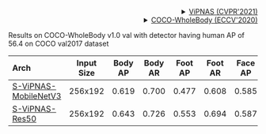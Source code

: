 <!-- [ALGORITHM] -->

<details>
<summary align="right"><a href="https://arxiv.org/abs/2105.10154">ViPNAS (CVPR'2021)</a></summary>

```bibtex
@article{xu2021vipnas,
  title={ViPNAS: Efficient Video Pose Estimation via Neural Architecture Search},
  author={Xu, Lumin and Guan, Yingda and Jin, Sheng and Liu, Wentao and Qian, Chen and Luo, Ping and Ouyang, Wanli and Wang, Xiaogang},
  booktitle={Proceedings of the IEEE conference on computer vision and pattern recognition},
  year={2021}
}
```

</details>

<!-- [DATASET] -->

<details>
<summary align="right"><a href="https://link.springer.com/chapter/10.1007/978-3-030-58545-7_12">COCO-WholeBody (ECCV'2020)</a></summary>

```bibtex
@inproceedings{jin2020whole,
  title={Whole-Body Human Pose Estimation in the Wild},
  author={Jin, Sheng and Xu, Lumin and Xu, Jin and Wang, Can and Liu, Wentao and Qian, Chen and Ouyang, Wanli and Luo, Ping},
  booktitle={Proceedings of the European Conference on Computer Vision (ECCV)},
  year={2020}
}
```

</details>

Results on COCO-WholeBody v1.0 val with detector having human AP of 56.4 on COCO val2017 dataset

| Arch  | Input Size | Body AP | Body AR | Foot AP | Foot AR | Face AP | Face AR  | Hand AP | Hand AR | Whole AP | Whole AR | ckpt | log |
| :---- | :--------: | :-----: | :-----: | :-----: | :-----: | :-----: | :------: | :-----: | :-----: | :------: |:-------: |:------: | :------: |
| [S-ViPNAS-MobileNetV3](/configs/wholebody/2d_kpt_sview_rgb_img/topdown_heatmap/coco-wholebody/vipnas_mbv3_coco_wholebody_256x192.py)  | 256x192 | 0.619 | 0.700 | 0.477 | 0.608 | 0.585 | 0.689 | 0.386 | 0.505 | 0.473 | 0.578 | [ckpt](https://download.openmmlab.com/mmpose/top_down/vipnas/vipnas_mbv3_coco_wholebody_256x192-0fee581a_20211205.pth) | [log](https://download.openmmlab.com/mmpose/top_down/vipnas/vipnas_mbv3_coco_wholebody_256x192_20211205.log.json) |
| [S-ViPNAS-Res50](/configs/wholebody/2d_kpt_sview_rgb_img/topdown_heatmap/coco-wholebody/vipnas_res50_coco_wholebody_256x192.py)  | 256x192 | 0.643 | 0.726 | 0.553 | 0.694 | 0.587 | 0.698 | 0.410 | 0.529 | 0.495 | 0.607 | [ckpt](https://download.openmmlab.com/mmpose/top_down/vipnas/vipnas_res50_wholebody_256x192-49e1c3a4_20211112.pth) | [log](https://download.openmmlab.com/mmpose/top_down/vipnas/vipnas_res50_wholebody_256x192_20211112.log.json) |
